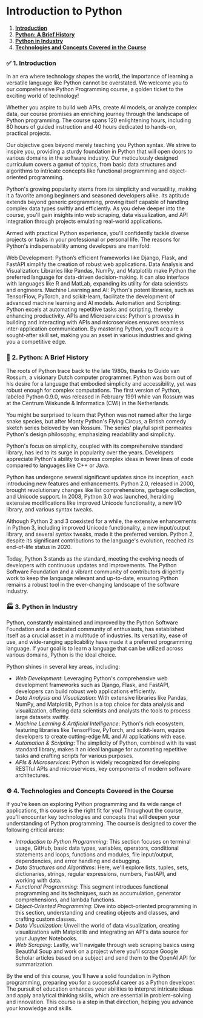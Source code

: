 # Introduction to Python

1. **[Introduction](#1-introduction)**
2. **[Python: A Brief History](#2-python-a-brief-history)**
3. **[Python in Industry](#3-python-in-industry)**
4. **[Technologies and Concepts Covered in the Course](#4-technologies-and-concepts-covered-in-the-course)**


### ✅ 1. Introduction 
In an era where technology shapes the world, the importance of learning a versatile language like Python cannot be overstated. We welcome you to our comprehensive Python Programming course, a golden ticket to the exciting world of technology!

Whether you aspire to build web APIs, create AI models, or analyze complex data, our course promises an enriching journey through the landscape of Python programming. The course spans 120 enlightening hours, including 80 hours of guided instruction and 40 hours dedicated to hands-on, practical projects.

Our objective goes beyond merely teaching you Python syntax. We strive to inspire you, providing a sturdy foundation in Python that will open doors to various domains in the software industry. Our meticulously designed curriculum covers a gamut of topics, from basic data structures and algorithms to intricate concepts like functional programming and object-oriented programming.

Python's growing popularity stems from its simplicity and versatility, making it a favorite among beginners and seasoned developers alike. Its aptitude extends beyond generic programming, proving itself capable of handling complex data types swiftly and efficiently. As you delve deeper into the course, you'll gain insights into web scraping, data visualization, and API integration through projects emulating real-world applications.

Armed with practical Python experience, you'll confidently tackle diverse projects or tasks in your professional or personal life. The reasons for Python's indispensability among developers are manifold:

Web Development: Python’s efficient frameworks like Django, Flask, and FastAPI simplify the creation of robust web applications.
Data Analysis and Visualization: Libraries like Pandas, NumPy, and Matplotlib make Python the preferred language for data-driven decision-making. It can also interface with languages like R and MatLab, expanding its utility for data scientists and engineers.
Machine Learning and AI: Python's potent libraries, such as TensorFlow, PyTorch, and scikit-learn, facilitate the development of advanced machine learning and AI models.
Automation and Scripting: Python excels at automating repetitive tasks and scripting, thereby enhancing productivity.
APIs and Microservices: Python's prowess in building and interacting with APIs and microservices ensures seamless inter-application communication.
By mastering Python, you'll acquire a sought-after skill set, making you an asset in various industries and giving you a competitive edge.

### 🐍 2. Python: A Brief History
The roots of Python trace back to the late 1980s, thanks to Guido van Rossum, a visionary Dutch computer programmer. Python was born out of his desire for a language that embodied simplicity and accessibility, yet was robust enough for complex computations. The first version of Python, labeled Python 0.9.0, was released in February 1991 while van Rossum was at the Centrum Wiskunde & Informatica (CWI) in the Netherlands.

You might be surprised to learn that Python was not named after the large snake species, but after Monty Python's Flying Circus, a British comedy sketch series beloved by van Rossum. The series' playful spirit permeates Python's design philosophy, emphasizing readability and simplicity.

Python's focus on simplicity, coupled with its comprehensive standard library, has led to its surge in popularity over the years. Developers appreciate Python's ability to express complex ideas in fewer lines of code compared to languages like C++ or Java.

Python has undergone several significant updates since its inception, each introducing new features and enhancements. Python 2.0, released in 2000, brought revolutionary changes like list comprehensions, garbage collection, and Unicode support. In 2008, Python 3.0 was launched, heralding extensive modifications like improved Unicode functionality, a new I/O library, and various syntax tweaks.

Although Python 2 and 3 coexisted for a while, the extensive enhancements in Python 3, including improved Unicode functionality, a new input/output library, and several syntax tweaks, made it the preferred version. Python 2, despite its significant contributions to the language's evolution, reached its end-of-life status in 2020.

Today, Python 3 stands as the standard, meeting the evolving needs of developers with continuous updates and improvements. The Python Software Foundation and a vibrant community of contributors diligently work to keep the language relevant and up-to-date, ensuring Python remains a robust tool in the ever-changing landscape of the software industry.
### 🏭 3. Python in Industry
Python, constantly maintained and improved by the Python Software Foundation and a dedicated community of enthusiasts, has established itself as a crucial asset in a multitude of industries. Its versatility, ease of use, and wide-ranging applicability have made it a preferred programming language. If your goal is to learn a language that can be utilized across various domains, Python is the ideal choice.

Python shines in several key areas, including:

- *Web Development*: Leveraging Python's comprehensive web development frameworks such as Django, Flask, and FastAPI, developers can build robust web applications efficiently.
- *Data Analysis and Visualization*: With extensive libraries like Pandas, NumPy, and Matplotlib, Python is a top choice for data analysis and visualization, offering data scientists and analysts the tools to process large datasets swiftly.
- *Machine Learning & Artificial Intelligence*: Python's rich ecosystem, featuring libraries like TensorFlow, PyTorch, and scikit-learn, equips developers to create cutting-edge ML and AI applications with ease.
- *Automation & Scripting*: The simplicity of Python, combined with its vast standard library, makes it an ideal language for automating repetitive tasks and crafting scripts for various purposes.
- *APIs & Microservices*: Python is widely recognized for developing RESTful APIs and microservices, key components of modern software architectures.

### ⚙️ 4. Technologies and Concepts Covered in the Course
If you're keen on exploring Python programming and its wide range of applications, this course is the right fit for you! Throughout the course, you'll encounter key technologies and concepts that will deepen your understanding of Python programming. The course is designed to cover the following critical areas:

- *Introduction to Python Programming*: This section focuses on terminal usage, GitHub, basic data types, variables, operators, conditional statements and loops, functions and modules, file input/output, dependencies, and error handling and debugging.
- *Data Structures and Algorithms*: Here, we'll explore lists, tuples, sets, dictionaries, strings, regular expressions, numbers, FastAPI, and working with data.
- *Functional Programming*: This segment introduces functional programming and its techniques, such as accumulation, generator comprehensions, and lambda functions.
- *Object-Oriented Programming*: Dive into object-oriented programming in this section, understanding and creating objects and classes, and crafting custom classes.
- *Data Visualization*: Unveil the world of data visualization, creating visualizations with Matplotlib and integrating an API's data source for your Jupyter Notebooks.
- *Web Scraping*: Lastly, we'll navigate through web scraping basics using Beautiful Soup and work on a project where you'll scrape Google Scholar articles based on a subject and send them to the OpenAI API for summarization.

By the end of this course, you'll have a solid foundation in Python programming, preparing you for a successful career as a Python developer. The pursuit of education enhances your abilities to interpret intricate ideas and apply analytical thinking skills, which are essential in problem-solving and innovation. This course is a step in that direction, helping you advance your knowledge and skills.
